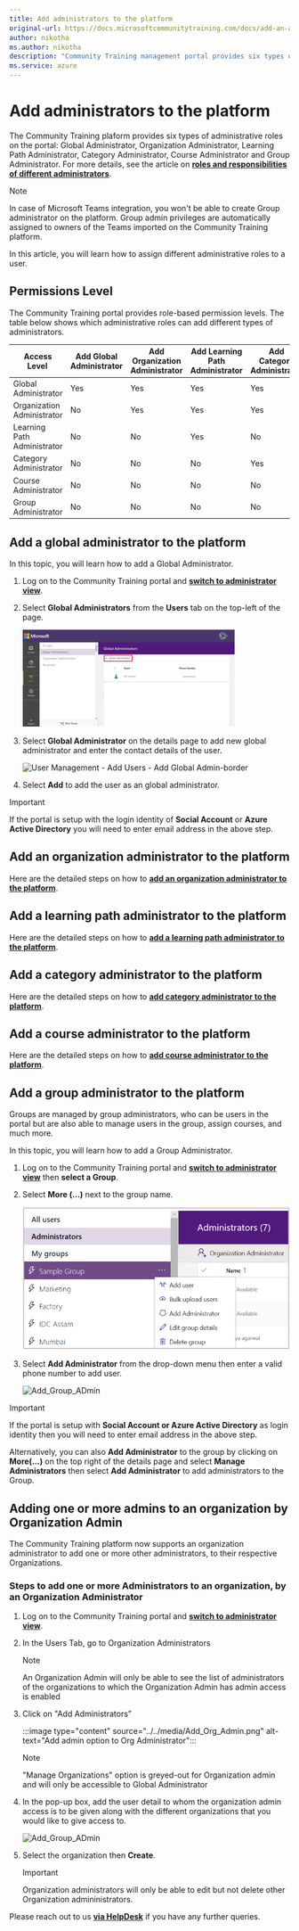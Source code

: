 ```yaml
---
title: Add administrators to the platform
original-url: https://docs.microsoftcommunitytraining.com/docs/add-an-administrator-to-the-portal
author: nikotha
ms.author: nikotha
description: "Community Training management portal provides six types of administrative role to a user on the portal."
ms.service: azure
---
```


# Add administrators to the platform

The Community Training plaform provides six types of administrative roles on the portal: Global Administrator, Organization Administrator, Learning Path Administrator, Category Administrator, Course Administrator and Group Administrator. For more details, see the article on [**roles and responsibilities of different administrators**](../../get-started/user-role-and-management-portal-overview.md).

> [!Note]  
> In case of Microsoft Teams integration, you won't be able to create Group administrator on the platform.  Group admin privileges are automatically assigned to owners of the Teams imported on the Community Training platform.

In this article, you will learn how to assign different administrative roles to a user.

## Permissions Level

The Community Training portal provides role-based permission levels. The table below shows which administrative roles can add different types of administrators.

| Access Level   | Add Global Administrator | Add Organization Administrator | Add Learning Path Administrator | Add Category Administrator | Add Course Administrator | Add Group Administrator  |
| --- | --- | --- | --- | --- | --- | --- |
| Global Administrator | Yes | Yes | Yes | Yes | Yes | Yes |
| Organization Administrator | No | Yes | Yes | Yes | Yes | Yes |
| Learning Path Administrator | No | No | Yes | No | No | No |
| Category Administrator | No | No | No | Yes | Yes | No |
| Course Administrator | No | No | No | No |  Yes | No |
| Group Administrator | No | No | No | No | No | Yes |

## Add a global administrator to the platform

In this topic, you will learn how to add a Global Administrator.

1. Log on to the Community Training portal and [**switch to administrator view**](../../get-started/step-by-step-configuration-guide.md#step-2--switch-to-administrator-view-of-the-portal).

1. Select **Global Administrators** from the **Users** tab on the top-left of the page.

    ![User Management - Add Users - Add Administrators\(1\)](../../media/User%20Management%20-%20Add%20Users%20-%20Add%20Administrators%281%29.png)

1. Select **Global Administrator** on the details page to add new global administrator and enter the contact details of the user.

    ![User Management - Add Users - Add Global Admin-border](../../media/Add_Global_Admin.png)

1. Select **Add** to add the user as an global administrator.

> [!IMPORTANT]  
> If the portal is setup with the login identity of **Social Account** or **Azure Active Directory** you will need to enter email address in the above step.

## Add an organization administrator to the platform

Here are the detailed steps on how to [**add an organization administrator to the platform**](./../organization-management.md#create-a-new-organization-administrator).

## Add a learning path administrator to the platform

Here are the detailed steps on how to [**add a learning path administrator to the platform**](../../content-management/manage-content/manage-learning-path/add-an-administrator-for-a-learning-path.md).

## Add a category administrator to the platform

Here are the detailed steps on how to [**add category administrator to the platform**](../../content-management/manage-content/manage-course-category/add-an-administrator-for-a-course.md#add-a-category-administrator).

## Add a course administrator to the platform

Here are the detailed steps on how to [**add course administrator to the platform**](../../content-management/manage-content/manage-course-category/add-an-administrator-for-a-course.md#add-a-course-administrator).

## Add a group administrator to the platform

Groups are managed by group administrators, who can be users in the portal but are also able to manage users in the group, assign courses, and much more.

In this topic, you will learn how to add a Group Administrator.

1. Log on to the Community Training portal and [**switch to administrator view**](../../get-started/step-by-step-configuration-guide.md#step-2--switch-to-administrator-view-of-the-portal) then **select a Group**.

1. Select **More (...)** next to the group name.

    ![Add user drop down](../../media/Add%20user%20drop%20down.png)

1. Select **Add Administrator** from the drop-down menu then enter a valid phone number to add user.

    ![Add_Group_ADmin](../../media/Add_Group_Admin.png)

> [!IMPORTANT]  
> If the portal is setup with **Social Account or Azure Active Directory** as login identity then you will need to enter email address in the above step.

Alternatively, you can also **Add Administrator** to the group by clicking on **More(…)** on the top right of the details page and select **Manage Administrators** then select **Add Administrator** to add administrators to the Group.

## Adding one or more admins to an organization by Organization Admin

The Community Training platform now supports an organization administrator to add one or more other administrators, to their respective Organizations.

### Steps to add one or more Administrators to an organization, by an Organization Administrator

1. Log on to the Community Training portal and [**switch to administrator view**](../../get-started/step-by-step-configuration-guide.md#step-2--switch-to-administrator-view-of-the-portal).
1. In the Users Tab, go to Organization Administrators
     > [!Note]  
    > An Organization Admin will only be able to see the list of administrators of the organizations to which the Organization Admin has admin access is enabled

1. Click on "Add Administrators”

    :::image type="content" source="../../media/Add_Org_Admin.png" alt-text="Add admin option to Org Administrator":::


    > [!Note]  
    > "Manage Organizations" option is greyed-out for Organization admin and will only be accessible to Global Administrator
1. In the pop-up box, add the user detail to whom the organization admin access is to be given along with the different organizations that you would like to give access to.

   ![Add_Group_ADmin](../../media/Add_Org_Admin.png)

1. Select the organization then **Create**.
    > [!IMPORTANT]  
    > Organization administrators will only be able to edit but not delete other Organization admininistrators.


Please reach out to us [**via HelpDesk**](https://aka.ms/cthelpdesk) if you have any further queries.